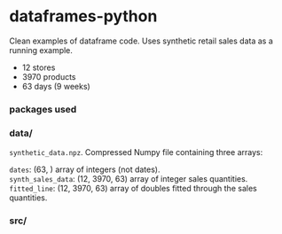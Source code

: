 # dataframes-python

Clean examples of dataframe code. Uses synthetic retail sales data as a running example.

- 12 stores
- 3970 products
- 63 days (9 weeks)

### packages used


### data/

`synthetic_data.npz`. Compressed Numpy file containing three arrays:

`dates`: (63, ) array of integers (not dates).  
`synth_sales_data`: (12, 3970, 63) array of integer sales quantities.  
`fitted_line`: (12, 3970, 63) array of doubles fitted through the sales quantities.  

### src/
